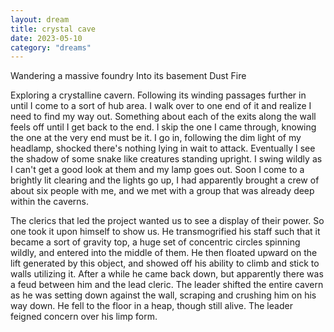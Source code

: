 ```yaml
---
layout: dream
title: crystal cave
date: 2023-05-10
category: "dreams"
---
```


Wandering a massive foundry 
Into its basement
Dust
Fire

Exploring a crystalline cavern.
Following its winding passages further in until I come to a sort of hub area. I walk over to one end of it and realize I need to find my way out.
Something about each of the exits along the wall feels off until I get back to the end. I skip the one I came through, knowing the one at the very end must be it. I go in, following the dim light of my headlamp, shocked there's nothing lying in wait to attack.
Eventually I see the shadow of some snake like creatures standing upright. I swing wildly as I can't get a good look at them and my lamp goes out. Soon I come to a brightly lit clearing and the lights go up, I had apparently brought a crew of about six people with me, and we met with a group that was already deep within the caverns.

The clerics that led the project wanted us to see a display of their power. So one took it upon himself to show us. He transmogrified his staff such that it became a sort of gravity top, a huge set of concentric circles spinning wildly, and entered into the middle of them. He then floated upward on the lift generated by this object, and showed off his ability to climb and stick to walls utilizing it. After a while he came back down, but apparently there was a feud between him and the lead cleric. The leader shifted the entire cavern as he was setting down against the wall, scraping and crushing him on his way down. He fell to the floor in a heap, though still alive. The leader feigned concern over his limp form.
